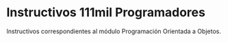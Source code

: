 # Instructivos 111mil Programadores
Instructivos correspondientes al módulo Programación Orientada a Objetos.

